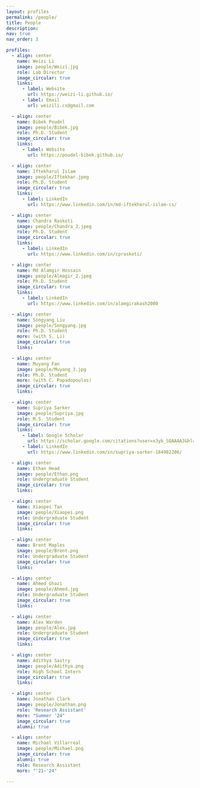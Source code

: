 ```yaml
---
layout: profiles
permalink: /people/
title: People
description: 
nav: true
nav_order: 3

profiles:
  - align: center
    name: Weizi Li
    image: people/Weizi.jpg
    role: Lab Director
    image_circular: true 
    links: 
      - label: Website
        url: https://weizi-li.github.io/
      - label: Email
        url: weizili.cs@gmail.com

  - align: center
    name: Bibek Poudel
    image: people/Bibek.jpg
    role: Ph.D. Student
    image_circular: true 
    links:
      - label: Website
        url: https://poudel-bibek.github.io/

  - align: center
    name: Iftekharul Islam
    image: people/Iftekhar.jpeg
    role: Ph.D. Student
    image_circular: true 
    links: 
      - label: LinkedIn
        url: https://www.linkedin.com/in/md-iftekharul-islam-cs/

  - align: center
    name: Chandra Raskoti
    image: people/Chandra_2.jpeg
    role: Ph.D. Student
    image_circular: true 
    links: 
      - label: LinkedIn
        url: https://www.linkedin.com/in/cpraskoti/

  - align: center
    name: Md Alamgir Hossain 
    image: people/Almagir_2.jpeg
    role: Ph.D. Student
    image_circular: true 
    links: 
      - label: LinkedIn
        url: https://www.linkedin.com/in/alamgirakash2000

  - align: center
    name: Songyang Liu
    image: people/Songyang.jpg
    role: Ph.D. Student 
    more: (with S. Li)
    image_circular: true 
    links:

  - align: center
    name: Muyang Fan
    image: people/Muyang_3.jpg
    role: Ph.D. Student 
    more: (with C. Papadopoulos)
    image_circular: true 
    links:

  - align: center
    name: Supriya Sarker
    image: people/Supriya.jpg
    role: M.S. Student
    image_circular: true 
    links:
      - label: Google Scholar
        url: https://scholar.google.com/citations?user=x3yb_SQAAAAJ&hl=en&oi=ao
      - label: LinkedIn
        url: https://www.linkedin.com/in/supriya-sarker-184982206/

  - align: center
    name: Ethan Head
    image: people/Ethan.png
    role: Undergraduate Student
    image_circular: true
    links:

  - align: center
    name: Xiaopei Tan
    image: people/Xiaopei.png
    role: Undergraduate Student
    image_circular: true
    links:

  - align: center
    name: Brent Maples
    image: people/Brent.png
    role: Undergraduate Student
    image_circular: true
    links:

  - align: center
    name: Ahmed Ghazi
    image: people/Ahmed.jpg
    role: Undergraduate Student
    image_circular: true
    links:

  - align: center
    name: Alex Warden
    image: people/Alex.jpg
    role: Undergraduate Student
    image_circular: true
    links:

  - align: center
    name: Adithya Sastry
    image: people/Adithya.png
    role: High School Intern
    image_circular: true
    links:

  - align: center
    name: Jonathan Clark
    image: people/Jonathan.png
    role: 'Research Assistant' 
    more: "Summer '24"
    image_circular: true
    alumni: true 

  - align: center
    name: Michael Villarreal
    image: people/Michael.png
    image_circular: true
    alumni: true 
    role: Research Assistant
    more: "'21–'24"
    
---
```


